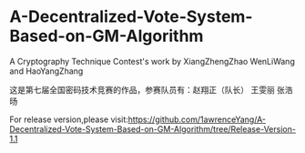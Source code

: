 # A-Decentralized-Vote-System-Based-on-GM-Algorithm
A Cryptography Technique Contest's work by XiangZhengZhao WenLiWang and HaoYangZhang

这是第七届全国密码技术竞赛的作品，参赛队员有：赵翔正（队长） 王雯丽 张浩旸

For release version,please visit:https://github.com/1awrenceYang/A-Decentralized-Vote-System-Based-on-GM-Algorithm/tree/Release-Version-1.1

